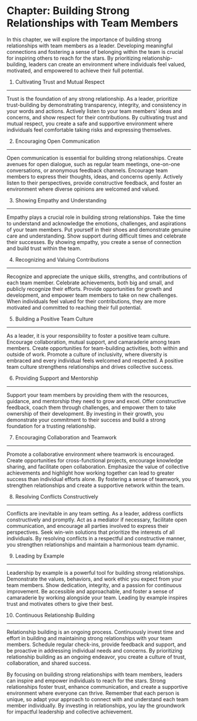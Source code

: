Chapter: Building Strong Relationships with Team Members
========================================================

In this chapter, we will explore the importance of building strong relationships with team members as a leader. Developing meaningful connections and fostering a sense of belonging within the team is crucial for inspiring others to reach for the stars. By prioritizing relationship-building, leaders can create an environment where individuals feel valued, motivated, and empowered to achieve their full potential.

1. Cultivating Trust and Mutual Respect
---------------------------------------

Trust is the foundation of any strong relationship. As a leader, prioritize trust-building by demonstrating transparency, integrity, and consistency in your words and actions. Actively listen to your team members' ideas and concerns, and show respect for their contributions. By cultivating trust and mutual respect, you create a safe and supportive environment where individuals feel comfortable taking risks and expressing themselves.

2. Encouraging Open Communication
---------------------------------

Open communication is essential for building strong relationships. Create avenues for open dialogue, such as regular team meetings, one-on-one conversations, or anonymous feedback channels. Encourage team members to express their thoughts, ideas, and concerns openly. Actively listen to their perspectives, provide constructive feedback, and foster an environment where diverse opinions are welcomed and valued.

3. Showing Empathy and Understanding
------------------------------------

Empathy plays a crucial role in building strong relationships. Take the time to understand and acknowledge the emotions, challenges, and aspirations of your team members. Put yourself in their shoes and demonstrate genuine care and understanding. Show support during difficult times and celebrate their successes. By showing empathy, you create a sense of connection and build trust within the team.

4. Recognizing and Valuing Contributions
----------------------------------------

Recognize and appreciate the unique skills, strengths, and contributions of each team member. Celebrate achievements, both big and small, and publicly recognize their efforts. Provide opportunities for growth and development, and empower team members to take on new challenges. When individuals feel valued for their contributions, they are more motivated and committed to reaching their full potential.

5. Building a Positive Team Culture
-----------------------------------

As a leader, it is your responsibility to foster a positive team culture. Encourage collaboration, mutual support, and camaraderie among team members. Create opportunities for team-building activities, both within and outside of work. Promote a culture of inclusivity, where diversity is embraced and every individual feels welcomed and respected. A positive team culture strengthens relationships and drives collective success.

6. Providing Support and Mentorship
-----------------------------------

Support your team members by providing them with the resources, guidance, and mentorship they need to grow and excel. Offer constructive feedback, coach them through challenges, and empower them to take ownership of their development. By investing in their growth, you demonstrate your commitment to their success and build a strong foundation for a trusting relationship.

7. Encouraging Collaboration and Teamwork
-----------------------------------------

Promote a collaborative environment where teamwork is encouraged. Create opportunities for cross-functional projects, encourage knowledge sharing, and facilitate open collaboration. Emphasize the value of collective achievements and highlight how working together can lead to greater success than individual efforts alone. By fostering a sense of teamwork, you strengthen relationships and create a supportive network within the team.

8. Resolving Conflicts Constructively
-------------------------------------

Conflicts are inevitable in any team setting. As a leader, address conflicts constructively and promptly. Act as a mediator if necessary, facilitate open communication, and encourage all parties involved to express their perspectives. Seek win-win solutions that prioritize the interests of all individuals. By resolving conflicts in a respectful and constructive manner, you strengthen relationships and maintain a harmonious team dynamic.

9. Leading by Example
---------------------

Leadership by example is a powerful tool for building strong relationships. Demonstrate the values, behaviors, and work ethic you expect from your team members. Show dedication, integrity, and a passion for continuous improvement. Be accessible and approachable, and foster a sense of camaraderie by working alongside your team. Leading by example inspires trust and motivates others to give their best.

10. Continuous Relationship Building
------------------------------------

Relationship building is an ongoing process. Continuously invest time and effort in building and maintaining strong relationships with your team members. Schedule regular check-ins, provide feedback and support, and be proactive in addressing individual needs and concerns. By prioritizing relationship building as an ongoing endeavor, you create a culture of trust, collaboration, and shared success.

By focusing on building strong relationships with team members, leaders can inspire and empower individuals to reach for the stars. Strong relationships foster trust, enhance communication, and create a supportive environment where everyone can thrive. Remember that each person is unique, so adapt your approach to connect with and understand each team member individually. By investing in relationships, you lay the groundwork for impactful leadership and collective achievement.
